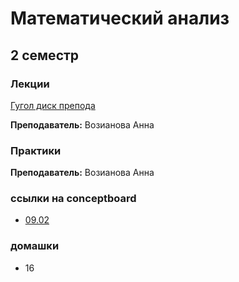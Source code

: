 # Математический анализ

## 2 семестр

### Лекции

[Гугол диск препода](https://drive.google.com/drive/folders/1o6MOOLWWBaIm3gym4o4Z-nUO3WNLVF4y)

**Преподаватель:** Возианова Анна


### Практики 

**Преподаватель:** Возианова Анна


### ссылки на conceptboard
* [09.02](https://app.conceptboard.com/board/y625-tsax-qiak-3yei-eoeh)

### домашки
* 16